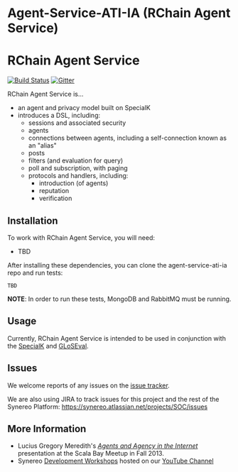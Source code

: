 Agent-Service-ATI-IA (RChain Agent Service)
====================
# RChain Agent Service

[![Build Status](https://tbd)](https://tbd)
[![Gitter](https://badges.gitter.im/synereo/tbd)](https://gitter.im/synereo/tbd)

RChain Agent Service is...

* an agent and privacy model built on SpecialK
* introduces a DSL, including: 
  * sessions and associated security
  * agents
  * connections between agents, including a self-connection known as an "alias"
  * posts
  * filters (and evaluation for query)
  * poll and subscription, with paging
  * protocols and handlers, including:
    * introduction (of agents)
    * reputation
    * verification

## Installation

To work with RChain Agent Service, you will need:

* TBD

After installing these dependencies, you can clone the agent-service-ati-ia repo and run tests:
```
TBD
```

**NOTE**: In order to run these tests, MongoDB and RabbitMQ must be running.


## Usage

Currently, RChain Agent Service is intended to be used in conjunction with the [SpecialK](https://github.com/synereo/specialk) and [GLoSEval](https://github.com/synereo/gloseval).

## Issues

We welcome reports of any issues on the [issue tracker](https://github.com/synereo/agent-service-ati-ia/issues).

We are also using JIRA to track issues for this project and the rest of the Synereo Platform:
https://synereo.atlassian.net/projects/SOC/issues

## More Information

* Lucius Gregory Meredith's [*Agents and Agency in the Internet*](https://youtu.be/CjSr9Iui1ko) presentation at the Scala Bay Meetup in Fall 2013.
* Synereo [Development Workshops](https://www.youtube.com/playlist?list=PLsMIFzUId4x_FoKGsr_dVvp-v_VQdGc8t) hosted on our [YouTube Channel](https://www.youtube.com/channel/UCU5CBbxAeFYnodf32w3ahOQ)